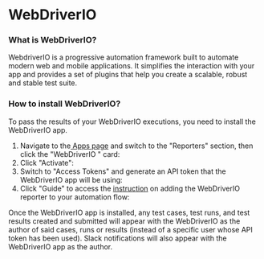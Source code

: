 # WebDriverIO

### What is WebDriverIO?

WebdriverIO is a progressive automation framework built to automate modern web and mobile applications. It simplifies the interaction with your app and provides a set of plugins that help you create a scalable, robust and stable test suite.

### How to install WebDriverIO?

To pass the results of your WebDriverIO executions, you need to install the WebDriverIO app.

1. Navigate to the[ Apps page](https://app.qase.io/apps) and switch to the "Reporters" section, then click the "WebDriverIO " card:
2. Click "Activate":
3. Switch to "Access Tokens" and generate an API token that the WebDriverIO app will be using:
4.  Click "Guide" to access the [instruction](https://github.com/qase-tms/qase-javascript/tree/main/qase-wdio) on adding the WebDriverIO reporter to your automation flow:



Once the WebDriverIO app is installed, any test cases, test runs, and test results created and submitted will appear with the WebDriverIO as the author of said cases, runs or results (instead of a specific user whose API token has been used). Slack notifications will also appear with the WebDriverIO app as the author.
